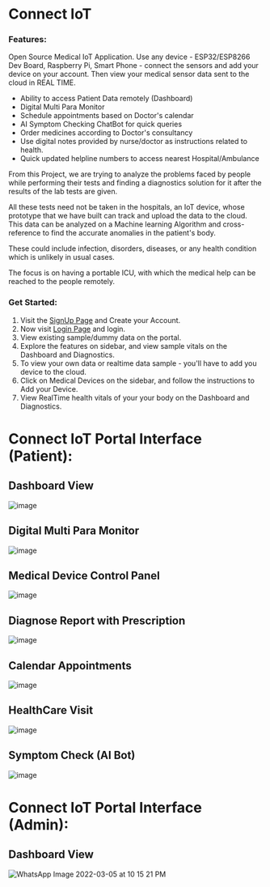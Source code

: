 # Connect IoT

### Features:

Open Source Medical IoT Application. Use any device - ESP32/ESP8266 Dev Board, Raspberry Pi, Smart Phone - connect the sensors and add your device on your account. Then view your medical sensor data sent to the cloud in REAL TIME.

- Ability to access Patient Data remotely (Dashboard)
- Digital Multi Para Monitor
- Schedule appointments based on Doctor's calendar
- AI Symptom Checking ChatBot for quick queries
- Order medicines according to Doctor's consultancy
- Use digital notes provided by nurse/doctor as instructions related to health.
- Quick updated helpline numbers to access nearest Hospital/Ambulance


From this Project, we are trying to analyze the problems faced by people while performing their tests and finding a diagnostics solution for it after the results of the lab tests are given.  

All these tests need not be taken in the hospitals, an IoT device, whose prototype that we have built can track and upload the data to the cloud. This data can be analyzed on a  Machine learning Algorithm and cross-reference to find the accurate anomalies in the patient's body. 

These could include infection, disorders, diseases, or any health condition which is unlikely in usual cases.

The focus is on having a portable ICU, with which the medical help can be reached to the people remotely.


### Get Started:

1. Visit the [SignUp Page](https://healthconnect.pages.dev/signup/) and Create your Account.
2. Now visit [Login Page](https://healthconnect.pages.dev/login/) and login.
3. View existing sample/dummy data on the portal.
4. Explore the features on sidebar, and view sample vitals on the Dashboard and Diagnostics.
5. To view your own data or realtime data sample - you'll have to add you device to the cloud.
6. Click on Medical Devices on the sidebar, and follow the instructions to Add your Device.
7. View RealTime health vitals of your your body on the Dashboard and Diagnostics.

# Connect IoT Portal Interface (Patient):

## Dashboard View

![image](https://user-images.githubusercontent.com/52236719/194998000-6d70b422-4115-4ea1-a1c4-90f933b8bd98.png)

## Digital Multi Para Monitor

![image](https://user-images.githubusercontent.com/52236719/194998194-bbda1b51-7e75-4249-8162-9b890c158909.png)

## Medical Device Control Panel

![image](https://user-images.githubusercontent.com/52236719/194998311-62afe521-d4c9-4925-ac68-f3307b99eefc.png)

## Diagnose Report with Prescription

![image](https://user-images.githubusercontent.com/52236719/194998453-55eaacd9-f49d-4118-9e25-a9e1cdb3c29a.png)

## Calendar Appointments

![image](https://user-images.githubusercontent.com/52236719/195002553-671556c7-8356-4171-a17f-c664e1bdc890.png)


## HealthCare Visit

![image](https://user-images.githubusercontent.com/52236719/195002734-a241ce00-8950-4499-b062-f71f43fa6143.png)


## Symptom Check (AI Bot)

![image](https://user-images.githubusercontent.com/52236719/195002811-1cc831d2-71eb-4b9a-9d66-dc68e19050b8.png)


# Connect IoT Portal Interface (Admin):

## Dashboard View

![WhatsApp Image 2022-03-05 at 10 15 21 PM](https://user-images.githubusercontent.com/72246796/158068457-18fbe041-2c3e-42a6-afa8-697ec7262d09.jpeg)
